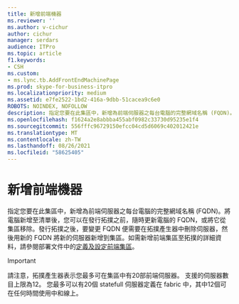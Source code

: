 ```yaml
---
title: 新增前端機器
ms.reviewer: ''
ms.author: v-cichur
author: cichur
manager: serdars
audience: ITPro
ms.topic: article
f1.keywords:
- CSH
ms.custom:
- ms.lync.tb.AddFrontEndMachinePage
ms.prod: skype-for-business-itpro
ms.localizationpriority: medium
ms.assetid: e7fe2522-1bd2-416a-9dbb-51cacea9c6e0
ROBOTS: NOINDEX, NOFOLLOW
description: 指定您要在此集區中，新增為前端伺服器之每台電腦的完整網域名稱 (FQDN)。將電腦新增至清單後，您可以在發行拓撲之前，隨時更新電腦的 FQDN，或將它從集區移除。發行拓撲之後，要變更 FQDN 便需要在拓撲產生器中刪除伺服器，然後用新的 FQDN 將新的伺服器新增到集區。如需新增前端集區至拓撲的詳細資料，請參閱部署文件中的定義及設定前端集區。
ms.openlocfilehash: f1624a2e8abbba455abf0982c33730d95235e1f4
ms.sourcegitcommit: 556fffc96729150efcc04cd5d6069c402012421e
ms.translationtype: MT
ms.contentlocale: zh-TW
ms.lasthandoff: 08/26/2021
ms.locfileid: "58625405"
---
```

# <a name="add-front-end-machine"></a>新增前端機器

指定您要在此集區中，新增為前端伺服器之每台電腦的完整網域名稱 (FQDN)。將電腦新增至清單後，您可以在發行拓撲之前，隨時更新電腦的 FQDN，或將它從集區移除。發行拓撲之後，要變更 FQDN 便需要在拓撲產生器中刪除伺服器，然後用新的 FQDN 將新的伺服器新增到集區。如需新增前端集區至拓撲的詳細資料，請參閱部署文件中的[定義及設定前端集區](/previous-versions/office/lync-server-2013/lync-server-2013-define-and-configure-a-front-end-pool-or-standard-edition-server)。

> [!IMPORTANT]
> 請注意，拓撲產生器表示您最多可在集區中有20部前端伺服器。 支援的伺服器數目上限為12。 您最多可以有20個 statefull 伺服器定義在 fabric 中，其中12個可在任何時間使用中和線上。